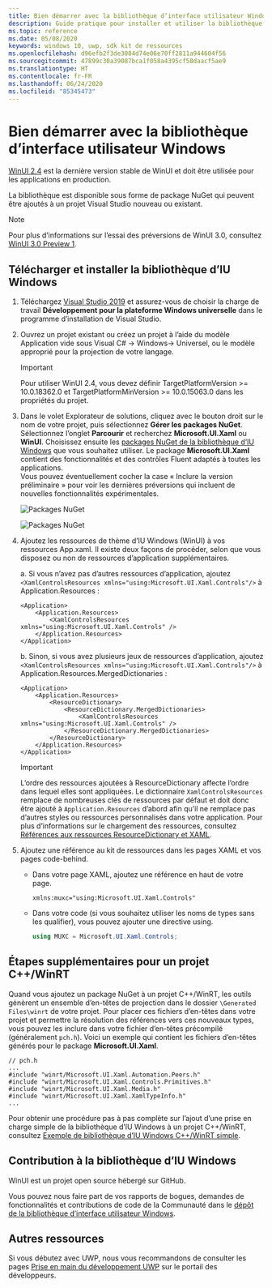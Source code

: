 ```yaml
---
title: Bien démarrer avec la bibliothèque d’interface utilisateur Windows
description: Guide pratique pour installer et utiliser la bibliothèque d’interface utilisateur Windows.
ms.topic: reference
ms.date: 05/08/2020
keywords: windows 10, uwp, sdk kit de ressources
ms.openlocfilehash: d96efb2f3de3084d74e06e70ff2811a944604f56
ms.sourcegitcommit: 47899c30a39087bca1f058a4395cf58daacf5ae9
ms.translationtype: HT
ms.contentlocale: fr-FR
ms.lasthandoff: 06/24/2020
ms.locfileid: "85345473"
---
```

# <a name="getting-started-with-the-windows-ui-library"></a>Bien démarrer avec la bibliothèque d’interface utilisateur Windows

[WinUI 2.4](release-notes/winui-2.4.md) est la dernière version stable de WinUI et doit être utilisée pour les applications en production.

La bibliothèque est disponible sous forme de package NuGet qui peuvent être ajoutés à un projet Visual Studio nouveau ou existant.

> [!NOTE]
> Pour plus d’informations sur l’essai des préversions de WinUI 3.0, consultez [WinUI 3.0 Preview 1](../winui3/index.md).

## <a name="download-and-install-the-windows-ui-library"></a>Télécharger et installer la bibliothèque d’IU Windows

1. Téléchargez [Visual Studio 2019](https://developer.microsoft.com/windows/downloads) et assurez-vous de choisir la charge de travail **Développement pour la plateforme Windows universelle** dans le programme d’installation de Visual Studio.

2. Ouvrez un projet existant ou créez un projet à l’aide du modèle Application vide sous Visual C# -> Windows-> Universel, ou le modèle approprié pour la projection de votre langage.  

    > [!IMPORTANT]
    > Pour utiliser WinUI 2.4, vous devez définir TargetPlatformVersion >= 10.0.18362.0 et TargetPlatformMinVersion >= 10.0.15063.0 dans les propriétés du projet.

3. Dans le volet Explorateur de solutions, cliquez avec le bouton droit sur le nom de votre projet, puis sélectionnez **Gérer les packages NuGet**. Sélectionnez l’onglet **Parcourir** et recherchez **Microsoft.UI.Xaml** ou **WinUI**. Choisissez ensuite les [packages NuGet de la bibliothèque d’IU Windows](nuget-packages.md) que vous souhaitez utiliser.
Le package **Microsoft.UI.Xaml** contient des fonctionnalités et des contrôles Fluent adaptés à toutes les applications.  
Vous pouvez éventuellement cocher la case « Inclure la version préliminaire » pour voir les dernières préversions qui incluent de nouvelles fonctionnalités expérimentales.

    ![Packages NuGet](images/ManageNugetPackages.png "Image Gérer les packages NuGet")

    ![Packages NuGet](images/NugetPackages.png)

4. Ajoutez les ressources de thème d’IU Windows (WinUI) à vos ressources App.xaml. Il existe deux façons de procéder, selon que vous disposez ou non de ressources d’application supplémentaires.

    a. Si vous n’avez pas d’autres ressources d’application, ajoutez `<XamlControlsResources xmlns="using:Microsoft.UI.Xaml.Controls"/>` à Application.Resources :

    ``` XAML
    <Application>
        <Application.Resources>
            <XamlControlsResources xmlns="using:Microsoft.UI.Xaml.Controls" />
        </Application.Resources>
    </Application>
    ```

    b. Sinon, si vous avez plusieurs jeux de ressources d’application, ajoutez `<XamlControlsResources xmlns="using:Microsoft.UI.Xaml.Controls"/>` à Application.Resources.MergedDictionaries :

    ``` XAML
    <Application>
        <Application.Resources>
            <ResourceDictionary>
                <ResourceDictionary.MergedDictionaries>
                    <XamlControlsResources xmlns="using:Microsoft.UI.Xaml.Controls" />
                </ResourceDictionary.MergedDictionaries>
            </ResourceDictionary>
        </Application.Resources>
    </Application>
    ```

    > [!IMPORTANT]
    > L’ordre des ressources ajoutées à ResourceDictionary affecte l’ordre dans lequel elles sont appliquées. Le dictionnaire `XamlControlsResources` remplace de nombreuses clés de ressources par défaut et doit donc être ajouté à `Application.Resources` d’abord afin qu’il ne remplace pas d’autres styles ou ressources personnalisés dans votre application. Pour plus d’informations sur le chargement des ressources, consultez [Références aux ressources ResourceDictionary et XAML](https://docs.microsoft.com/windows/uwp/design/controls-and-patterns/resourcedictionary-and-xaml-resource-references).

5. Ajoutez une référence au kit de ressources dans les pages XAML et vos pages code-behind.

    * Dans votre page XAML, ajoutez une référence en haut de votre page.

        ```xaml
        xmlns:muxc="using:Microsoft.UI.Xaml.Controls"
        ```

    * Dans votre code (si vous souhaitez utiliser les noms de types sans les qualifier), vous pouvez ajouter une directive using.

        ```csharp
        using MUXC = Microsoft.UI.Xaml.Controls;
        ```

## <a name="additional-steps-for-a-cwinrt-project"></a>Étapes supplémentaires pour un projet C++/WinRT

Quand vous ajoutez un package NuGet à un projet C++/WinRT, les outils génèrent un ensemble d’en-têtes de projection dans le dossier `\Generated Files\winrt` de votre projet. Pour placer ces fichiers d’en-têtes dans votre projet et permettre la résolution des références vers ces nouveaux types, vous pouvez les inclure dans votre fichier d’en-têtes précompilé (généralement `pch.h`). Voici un exemple qui contient les fichiers d’en-têtes générés pour le package **Microsoft.UI.Xaml**.

```cppwinrt
// pch.h
...
#include "winrt/Microsoft.UI.Xaml.Automation.Peers.h"
#include "winrt/Microsoft.UI.Xaml.Controls.Primitives.h"
#include "winrt/Microsoft.UI.Xaml.Media.h"
#include "winrt/Microsoft.UI.Xaml.XamlTypeInfo.h"
...
```

Pour obtenir une procédure pas à pas complète sur l’ajout d’une prise en charge simple de la bibliothèque d’IU Windows à un projet C++/WinRT, consultez [Exemple de bibliothèque d’IU Windows C++/WinRT simple](/windows/uwp/cpp-and-winrt-apis/simple-winui-example).

## <a name="contributing-to-the-windows-ui-library"></a>Contribution à la bibliothèque d’IU Windows

WinUI est un projet open source hébergé sur GitHub.

Vous pouvez nous faire part de vos rapports de bogues, demandes de fonctionnalités et contributions de code de la Communauté dans le [dépôt de la bibliothèque d’interface utilisateur Windows](https://aka.ms/winui).

## <a name="other-resources"></a>Autres ressources

Si vous débutez avec UWP, nous vous recommandons de consulter les pages [Prise en main du développement UWP](https://developer.microsoft.com/windows/getstarted) sur le portail des développeurs.
